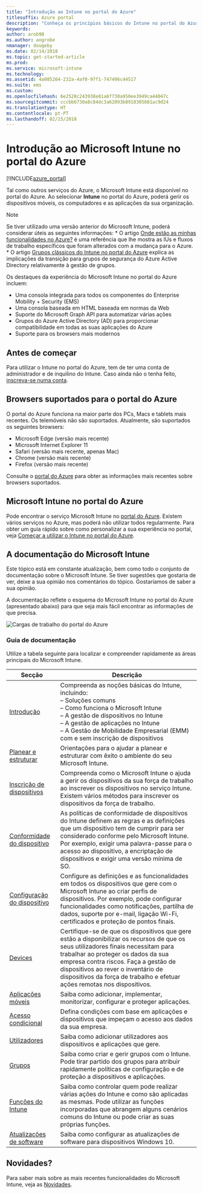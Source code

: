 ```yaml
---
title: "Introdução ao Intune no portal do Azure"
titlesuffix: Azure portal
description: "Conheça os princípios básicos do Intune no portal do Azure e como o pode ajudar a gerir os seus dispositivos.\""
keywords: 
author: arob98
ms.author: angrobe
nmanager: dougeby
ms.date: 02/14/2018
ms.topic: get-started-article
ms.prod: 
ms.service: microsoft-intune
ms.technology: 
ms.assetid: 4a085264-232a-4af0-97f1-747496c44517
ms.suite: ems
ms.custom: 
ms.openlocfilehash: 6e2528c243938e81a6f730a950ee3949ca44047c
ms.sourcegitcommit: cccbb6730a8c84dc3a62093b8910305081ac9d24
ms.translationtype: HT
ms.contentlocale: pt-PT
ms.lasthandoff: 02/15/2018
---
```

# <a name="introduction-to-microsoft-intune-in-the-azure-portal"></a>Introdução ao Microsoft Intune no portal do Azure


[!INCLUDE[azure_portal](./includes/azure_portal.md)]

Tal como outros serviços do Azure, o Microsoft Intune está disponível no portal do Azure. Ao selecionar **Intune** no portal do Azure, poderá gerir os dispositivos móveis, os computadores e as aplicações da sua organização.

>[!NOTE] 
> Se tiver utilizado uma versão anterior do Microsoft Intune, poderá considerar úteis as seguintes informações:
    * O artigo [Onde estão as minhas funcionalidades no Azure?](ui-changes.md) é uma referência que lhe mostra as IUs e fluxos de trabalho específicos que foram alterados com a mudança para o Azure.
    * O artigo [Grupos clássicos do Intune no portal do Azure](groups-get-started.md) explica as implicações da transição para grupos de segurança do Azure Active Directory relativamente à gestão de grupos.

Os destaques da experiência do Microsoft Intune no portal do Azure incluem:

- Uma consola integrada para todos os componentes do Enterprise Mobility + Security (EMS)
- Uma consola baseada em HTML baseada em normas da Web
- Suporte do Microsoft Graph API para automatizar várias ações
- Grupos do Azure Active Directory (AD) para proporcionar compatibilidade em todas as suas aplicações do Azure
- Suporte para os browsers mais modernos

## <a name="before-you-start"></a>Antes de começar

Para utilizar o Intune no portal do Azure, tem de ter uma conta de administrador e de inquilino do Intune. Caso ainda não o tenha feito, [inscreva-se numa conta](https://portal.office.com/Signup/Signup.aspx?OfferId=40BE278A-DFD1-470a-9EF7-9F2596EA7FF9&dl=INTUNE_A&ali=1#0%20).

## <a name="supported-web-browsers-for-the-azure-portal"></a>Browsers suportados para o portal do Azure

O portal do Azure funciona na maior parte dos PCs, Macs e tablets mais recentes. Os telemóveis não são suportados.
Atualmente, são suportados os seguintes browsers:

- Microsoft Edge (versão mais recente)
- Microsoft Internet Explorer 11
- Safari (versão mais recente, apenas Mac)
- Chrome (versão mais recente)
- Firefox (versão mais recente)

Consulte o [portal do Azure](https://docs.microsoft.com/azure/azure-preview-portal-supported-browsers-devices) para obter as informações mais recentes sobre browsers suportados.

## <a name="microsoft-intune-in-the-azure-portal"></a>Microsoft Intune no portal do Azure

Pode encontrar o serviço Microsoft Intune no [portal do Azure](https://portal.azure.com). Existem vários serviços no Azure, mas poderá não utilizar todos regularmente. Para obter um guia rápido sobre como personalizar a sua experiência no portal, veja [Começar a utilizar o Intune no portal do Azure](get-started-azure.md).

## <a name="the-microsoft-intune-documentation"></a>A documentação do Microsoft Intune

Este tópico está em constante atualização, bem como todo o conjunto de documentação sobre o Microsoft Intune. Se tiver sugestões que gostaria de ver, deixe a sua opinião nos comentários do tópico. Gostaríamos de saber a sua opinião.

A documentação reflete o esquema do Microsoft Intune no portal do Azure (apresentado abaixo) para que seja mais fácil encontrar as informações de que precisa.

![Cargas de trabalho do portal do Azure](./media/azure-portal-workloads.png)

### <a name="documentation-guide"></a>Guia de documentação

Utilize a tabela seguinte para localizar e compreender rapidamente as áreas principais do Microsoft Intune.

| Secção                                                      | Descrição                                                                                                                                                                                                                                                                                      |
|--------------------------------------------------------------|--------------------------------------------------------------------------------------------------------------------------------------------------------------------------------------------------------------------------------------------------------------------------------------------------|
| [Introdução](introduction-intune.md)       | Compreenda as noções básicas do Intune, incluindo:<br /> – Soluções comuns<br /> – Como funciona o Microsoft Intune<br /> – A gestão de dispositivos no Intune<br /> – A gestão de aplicações no Intune<br /> – A Gestão de Mobilidade Empresarial (EMM) com e sem inscrição de dispositivos                                                         |
| [Planear e estruturar](planning-guide.md)                         | Orientações para o ajudar a planear e estruturar com êxito o ambiente do seu Microsoft Intune.                                                                                                                                                                                                             |
| [Inscrição de dispositivos](device-enrollment.md)                    | Compreenda como o Microsoft Intune o ajuda a gerir os dispositivos da sua força de trabalho ao inscrever os dispositivos no serviço Intune. Existem vários métodos para inscrever os dispositivos da força de trabalho.                                                                                                         |
| [Conformidade do dispositivo](device-compliance.md)                    | As políticas de conformidade de dispositivos do Intune definem as regras e as definições que um dispositivo tem de cumprir para ser considerado conforme pelo Microsoft Intune. Por exemplo, exigir uma palavra-passe para o acesso ao dispositivo, a encriptação de dispositivos e exigir uma versão mínima de SO. |
| [Configuração do dispositivo](device-profiles.md)                   | Configure as definições e as funcionalidades em todos os dispositivos que gere com o Microsoft Intune ao criar perfis de dispositivos. Por exemplo, pode configurar funcionalidades como notificações, partilha de dados, suporte por e-mail, ligação Wi-Fi, certificados e proteção de pontos finais.              |
| [Devices](device-management.md)                              | Certifique-se de que os dispositivos que gere estão a disponibilizar os recursos de que os seus utilizadores finais necessitam para trabalhar ao proteger os dados da sua empresa contra riscos. Faça a gestão de dispositivos ao rever o inventário de dispositivos da força de trabalho e efetuar ações remotas nos dispositivos.                                                      |
| [Aplicações móveis](app-management.md)                             | Saiba como adicionar, implementar, monitorizar, configurar e proteger aplicações.                                                                                                                                                                                                                             |
| [Acesso condicional](conditional-access.md)                  | Defina condições com base em aplicações e dispositivos que impeçam o acesso aos dados da sua empresa.                                                                                                                                                                                                            |
| [Utilizadores](users-add.md)                                        | Saiba como adicionar utilizadores aos dispositivos e aplicações que gere.                                                                                                                                                                                                                                           |
| [Grupos](groups-get-started.md)                              | Saiba como criar e gerir grupos com o Intune. Pode tirar partido dos grupos para atribuir rapidamente políticas de configuração e de proteção a dispositivos e aplicações.                                                                                                                                             |
| [Funções do Intune](role-based-access-control.md)                 | Saiba como controlar quem pode realizar várias ações do Intune e como são aplicadas as mesmas. Pode utilizar as funções incorporadas que abrangem alguns cenários comuns do Intune ou pode criar as suas próprias funções.                                                                                 |
| [Atualizações de software](windows-update-for-business-configure.md) | Saiba como configurar as atualizações de software para dispositivos Windows 10.                                                                                                                                                                                                                                  |

## <a name="whats-new"></a>Novidades?

Para saber mais sobre as mais recentes funcionalidades do Microsoft Intune, veja as [Novidades](whats-new.md).
